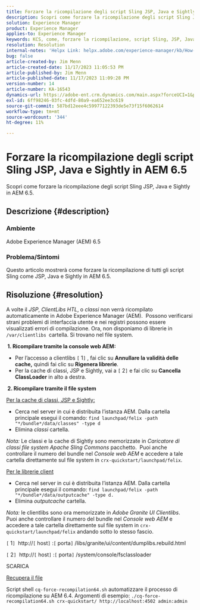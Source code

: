 ```yaml
---
title: Forzare la ricompilazione degli script Sling JSP, Java e Sightly in AEM 6.5
description: Scopri come forzare la ricompilazione degli script Sling JSP, Java e Sightly in AEM 6.5.
solution: Experience Manager
product: Experience Manager
applies-to: Experience Manager
keywords: KCS, come, forzare la ricompilazione, script Sling, JSP, Java, Sightly, AEM 6.5, Adobe Experience Manager 6.5
resolution: Resolution
internal-notes: 'Helpx Link: helpx.adobe.com/experience-manager/kb/How-to-force-a-recompilation-of-all-Sling-scripts-jsps-java-sightly-on-AEM-6-4.html'
bug: false
article-created-by: Jim Menn
article-created-date: 11/17/2023 11:05:53 PM
article-published-by: Jim Menn
article-published-date: 11/17/2023 11:09:28 PM
version-number: 14
article-number: KA-16543
dynamics-url: https://adobe-ent.crm.dynamics.com/main.aspx?forceUCI=1&pagetype=entityrecord&etn=knowledgearticle&id=fd5783d8-9d85-ee11-8179-6045bd006268
exl-id: 6ff98246-03fc-4dfd-80a9-ea652ee3c619
source-git-commit: 587bd12eee4c59977122393de5e73f15f6062614
workflow-type: tm+mt
source-wordcount: '344'
ht-degree: 11%

---
```


# Forzare la ricompilazione degli script Sling JSP, Java e Sightly in AEM 6.5


Scopri come forzare la ricompilazione degli script Sling JSP, Java e Sightly in AEM 6.5.

## Descrizione {#description}


### <b>Ambiente</b>

Adobe Experience Manager (AEM) 6.5



### <b>Problema/Sintomi</b>

Questo articolo mostrerà come forzare la ricompilazione di tutti gli script Sling come JSP, Java e Sightly in AEM 6.5.


## Risoluzione {#resolution}


A volte il *JSP*, *ClientLibs HTL*, o *classi* non verrà ricompilato automaticamente in Adobe Experience Manager (AEM).  Possono verificarsi strani problemi di interfaccia utente e nei registri possono essere visualizzati errori di compilazione. Ora, non disponiamo di librerie in `/var/clientlibs `cartella. Si trovano nel file system.

<b> 1. Ricompilare tramite la console web AEM:</b>

- Per l’accesso a clientlibs `[` 1`]` , fai clic su <b>Annullare la validità delle cache,</b> quindi fai clic su <b>Rigenera librerie</b>.
- Per la cache di classi, JSP e Sightly, vai a `[` 2`]`  e fai clic su <b>Cancella ClassLoader</b> in alto a destra.


<b> 2. Ricompilare tramite il file system</b>

<u>Per la cache di classi, JSP e Sightly:</u>

- Cerca nel server in cui è distribuita l’istanza AEM. Dalla cartella principale esegui il comando: `find launchpad/felix -path "*/bundle*/data/classes" -type d`
- Elimina *classi* cartella.


*Nota:* Le classi e la cache di Sightly sono memorizzate in *Caricatore di classi file system Apache Sling Commons* pacchetto.  Puoi anche controllare il numero del bundle nel *Console web AEM* e accedere a tale cartella direttamente sul file system in `crx-quickstart/launchpad/felix`.



<u>Per le librerie client</u>

- Cerca nel server in cui è distribuita l’istanza AEM. Dalla cartella principale esegui il comando: `find launchpad/felix -path "*/bundle*/data/outputcache" -type d.`
- Elimina *outputcache* cartella.


*Nota:* le clientlibs sono ora memorizzate in *Adobe Granite UI Clientlibs*.  Puoi anche controllare il numero del bundle nel *Console web AEM* e accedere a tale cartella direttamente sul file system in `crx-quickstart/launchpad/felix` andando sotto lo stesso fascio.



`[` 1`]`  http://`[` host`]` :`[` porta`]` /libs/granite/ui/content/dumplibs.rebuild.html

`[` 2`]`  http://`[` host`]` :`[` porta`]` /system/console/fsclassloader



SCARICA

[Recupera il file](https://helpx.adobe.com/content/dam/help/en/experience-manager/kb/How-to-force-a-recompilation-of-all-Sling-scripts-jsps-java-sightly-on-AEM-6-4/_jcr_content/main-pars/download_section/download-1/cq-force-recompilation64.zip "cq-force-recompilation64.zip")

Script shell `cq-force-recompilation64.sh` automatizzare il processo di ricompilazione su AEM 6.4. Argomenti di esempio: `./cq-force-recompilation64.sh crx-quickstart/ http://localhost:4502 admin:admin`
